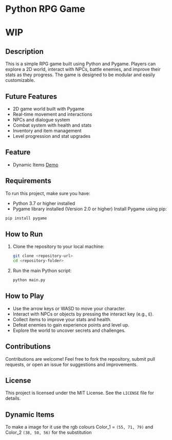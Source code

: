 # Python RPG Game

# WIP

## Description

This is a simple RPG game built using Python and Pygame. Players can explore a 2D world, interact with NPCs, battle
enemies,
and improve their stats as they progress. The game is designed to be modular and easily customizable.

## Future Features

- 2D game world built with Pygame
- Real-time movement and interactions
- NPCs and dialogue system
- Combat system with health and stats
- Inventory and item management
- Level progression and stat upgrades

## Feature

- Dynamic Items [Demo](https://youtu.be/3_viF7M8g-4)

## Requirements

To run this project, make sure you have:

- Python 3.7 or higher installed
- Pygame library installed (Version 2.0 or higher)
  Install Pygame using pip:

```bash
pip install pygame
```

## How to Run

1. Clone the repository to your local machine:
   ```bash
   git clone <repository-url>
   cd <repository-folder>
   ```
2. Run the main Python script:
   ```bash
   python main.py
   ```

## How to Play

- Use the arrow keys or WASD to move your character.
- Interact with NPCs or objects by pressing the interact key (e.g., `E`).
- Collect items to improve your stats and health.
- Defeat enemies to gain experience points and level up.
- Explore the world to uncover secrets and challenges.

## Contributions

Contributions are welcome! Feel free to fork the repository, submit pull requests, or open an issue for suggestions and
improvements.

## License

This project is licensed under the MIT License. See the `LICENSE` file for details.

## Dynamic Items

To make a image for it use the rgb colours
Color_1 = `(55, 71, 79)` and Color_2 `(38, 50, 56)` for the substitution
